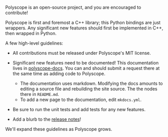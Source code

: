 Polyscope is an open-source project, and you are encouraged to contribute!

Polyscope is first and foremost a C++ library; this Python bindings are just wrappers. Any significant new features should first be implemented in C++, then wrapped in Python.

A few high-level guidelines:

  - All contributions must be released under Polyscope's MIT license.

  - Significant new features need to be documented! This documentation lives in [polyscope-docs](https://github.com/nmwsharp/polyscope-docs). You can and should submit a request there at the same time as adding code to Polyscope.
    - The documentation uses markdown. Modifying the docs amounts to editing a source file and rebuilding the site source. The the nodes there in `README.md`.
    - To add a new page to the documentation, edit `mkdocs.yml`.

  - Be sure to run the unit tests and add tests for any new features.

  - Add a blurb to the [release notes](../release_notes)!


We'll expand these guidelines as Polyscope grows.
